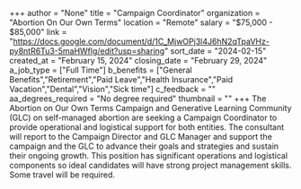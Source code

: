 +++
author = "None"
title = "Campaign Coordinator"
organization = "Abortion On Our Own Terms"
location = "Remote"
salary = "$75,000 - $85,000"
link = "https://docs.google.com/document/d/1C_MjwOPj3l4J6hN2qTpaVHz-py8ntR6Tu3-5maHWflg/edit?usp=sharing"
sort_date = "2024-02-15"
created_at = "February 15, 2024"
closing_date = "February 29, 2024"
a_job_type = ["Full Time"]
b_benefits = ["General Benefits","Retirement","Paid Leave","Health Insurance","Paid Vacation","Dental","Vision","Sick time"]
c_feedback = ""
aa_degrees_required = "No degree required"
thumbnail = ""
+++
The Abortion on Our Own Terms Campaign and Generative Learning Community (GLC) on self-managed abortion are seeking a Campaign Coordinator to provide operational and logistical support for both entities. The consultant will report to the Campaign Director and GLC Manager and support the campaign and the GLC to advance their goals and strategies and sustain their ongoing growth. This position has significant operations and logistical components so ideal candidates will have strong project management skills. Some travel will be required. 